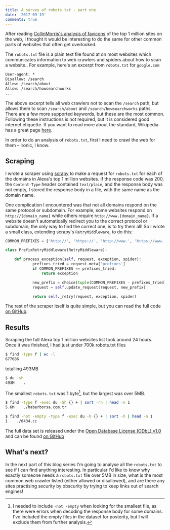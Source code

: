 ```yaml
---
title: A survey of robots.txt - part one
date: '2017-09-19'
comments: true
---
```


After reading [CollinMorris's analysis of favicons](https://www.kaggle.com/colinmorris/unusual-favicons-a-brief-survey) of the top 1 million sites on the web, I thought it would be interesting to do the same for other common parts of websites that often get overlooked.

<!--more-->

The `robots.txt` file is a plain text file found at on most websites which communicates information to web crawlers and spiders about how to scan a website.. For example, here's an excerpt from `robots.txt` for `google.com`

```txt
User-agent: *
Disallow: /search
Allow: /search/about
Allow: /search/howsearchworks
...
```

The above excerpt tells all web crawlers not to scan the `/search` path, but allows them to scan `/search/about` and `/search/howsearchworks` paths. There are a few more supported keywords, but these are the most common. Following these instructions is not required, but it is considered good internet etiquette. If you want to read more about the standard, Wikipedia has a great page [here](https://en.wikipedia.org/wiki/Robots_exclusion_standard).

In order to do an analysis of `robots.txt`, first I need to crawl the web for them – ironic, I know.

## Scraping

I wrote a scraper using [scrapy](https://scrapy.org/) to make a request for `robots.txt` for each of the domains in Alexa's top 1 million websites. If the response code was 200, the `Content-Type` header contained `text/plain`, and the response body was not empty, I stored the response body in a file, with the same name as the domain name.

One complication I encountered was that not all domains respond on the same protocol or subdomain. For example, some websites respond on `http://{domain_name}` while others require `http://www.{domain_name}`. If a website doesn't automatically redirect you to the correct protocol or subdomain, the only way to find the correct one, is to try them all! So I wrote a small class, extending scrapy's `RetryMiddleware`, to do this:

```python
COMMON_PREFIXES = {'http://', 'https://', 'http://www.', 'https://www.'}

class PrefixRetryMiddleware(RetryMiddleware):

    def process_exception(self, request, exception, spider):
            prefixes_tried = request.meta['prefixes']
            if COMMON_PREFIXES == prefixes_tried:
                return exception

            new_prefix = choice(tuple(COMMON_PREFIXES - prefixes_tried))
            request = self.update_request(request, new_prefix)

            return self._retry(request, exception, spider)

```

The rest of the scraper itself is quite simple, but you can read the full code [on GitHub](https://github.com/JamieMagee/robots-txt).

## Results

Scraping the full Alexa top 1 million websites list took around 24 hours. Once it was finished, I had just under 700k robots.txt files

```bash
$ find -type f | wc -l
677686
```

totalling 493MB

```bash
$ du -sh
493M    .
```

The smallest `robots.txt` was 1 byte[^1], but the largest was over 5MB.

```bash
$ find -type f -exec du -Sh {} + | sort -rh | head -n 1
5.6M    ./haberborsa.com.tr

$ find -not -empty -type f -exec du -b {} + | sort -h | head -n 1
1    ./0434.cc
```

The full data set is released under the [Open Database License (ODbL) v1.0](https://opendatacommons.org/licenses/odbl/1.0/) and can be found [on GitHub](https://github.com/JamieMagee/robots-txt)

## What's next?

In the next part of this blog series I'm going to analyse all the `robots.txt` to see if I can find anything interesting. In particular I'd like to know why exactly someone needs a `robots.txt` file over 5MB in size, what is the most common web crawler listed (either allowed or disallowed), and are there any sites practising security by obscurity by trying to keep links out of search engines!

[^1]: I needed to include `-not -empty` when looking for the smallest file, as there were errors when decoding the response body for some domains. I've included the empty files in the dataset for posterity, but I will exclude them from further analysis.
